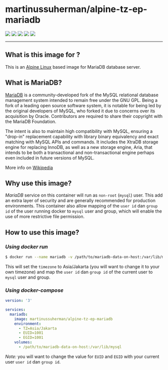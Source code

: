 # martinussuherman/alpine-tz-ep-mariadb

[![](https://img.shields.io/badge/%20%20FROM%20%20-martinussuherman%2Falpine--tz--ep-lightgray.svg)](https://hub.docker.com/r/martinussuherman/alpine-tz-ep)  [![](https://images.microbadger.com/badges/image/martinussuherman/alpine-tz-ep-mariadb.svg)](https://microbadger.com/images/martinussuherman/alpine-tz-ep-mariadb "Get your own image badge on microbadger.com")  [![](https://images.microbadger.com/badges/commit/martinussuherman/alpine-tz-ep-mariadb.svg)](https://microbadger.com/images/martinussuherman/alpine-tz-ep-mariadb "Get your own commit badge on microbadger.com")  [![](https://images.microbadger.com/badges/license/martinussuherman/alpine-tz-ep-mariadb.svg)](https://microbadger.com/images/martinussuherman/alpine-tz-ep-mariadb "Get your own license badge on microbadger.com")  [![](https://images.microbadger.com/badges/version/martinussuherman/alpine-tz-ep-mariadb.svg)](https://microbadger.com/images/martinussuherman/alpine-tz-ep-mariadb "Get your own version badge on microbadger.com")

---

## What is this image for ?

This is an [Alpine Linux](https://hub.docker.com/_/alpine/) based image for MariaDB database server.

## What is MariaDB?

[MariaDB](https://hub.docker.com/_/mariadb/) is a community-developed fork of the MySQL relational database management system intended to remain free under the GNU GPL. Being a fork of a leading open source software system, it is notable for being led by the original developers of MySQL, who forked it due to concerns over its acquisition by Oracle. Contributors are required to share their copyright with the MariaDB Foundation.

The intent is also to maintain high compatibility with MySQL, ensuring a "drop-in" replacement capability with library binary equivalency and exact matching with MySQL APIs and commands. It includes the XtraDB storage engine for replacing InnoDB, as well as a new storage engine, Aria, that intends to be both a transactional and non-transactional engine perhaps even included in future versions of MySQL.

More info on [Wikipedia](https://en.wikipedia.org/wiki/MariaDB)

## Why use this image?

*MariaDB* service on this container will run as `non-root` (`mysql`) user. This add an extra layer of security and are generally recommended for production environments. This container also allow mapping of the `user id` dan `group id` of the user running docker to `mysql` user and group, which will enable the use of more restrictive file permission.

## How to use this image?

### *Using docker run*

```bash
$ docker run --name mariadb -v /path/to/mariadb-data-on-host:/var/lib/mysql -e TZ=Asia/Jakarta -e EUID=$(id -u) -e EGID=$(id -g) martinussuherman/alpine-tz-ep-mariadb
```
This will set the `timezone` to Asia/Jakarta (you will want to change it to your own timezone) and map the `user id` dan `group id` of the current user to `mysql` user and group.

### *Using docker-compose*

```yaml
version: '3'

services:
  mariadb:
    image: martinussuherman/alpine-tz-ep-mariadb
    environment:
      - TZ=Asia/Jakarta
      - EUID=1001
      - EGID=1001
    volumes:
      - /path/to/mariadb-data-on-host:/var/lib/mysql
```

*Note:* you will want to change the value for `EUID` and `EGID` with your current user `user id` dan `group id`.
